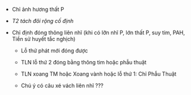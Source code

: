 - Chỉ ảnh hương thất P  
- _T2 tách đôi rộng cố định_  
- Chỉ định đóng thông liên nhĩ (khi có lỡn nhĩ P, lớn thất P, suy tim, PAH, Tiền sử huyết tắc nghịch)  
	- Lỗ thứ phát mới đóng được  
	- TLN lỗ thứ 2 đóng bằng thông tim hoặc phẫu thuật  
	- TLN xoang TM hoặc Xoang vành hoặc lỗ thứ 1: Chỉ Phẫu Thuật  
	- Chú ý có câu xé vách liên nhĩ ???